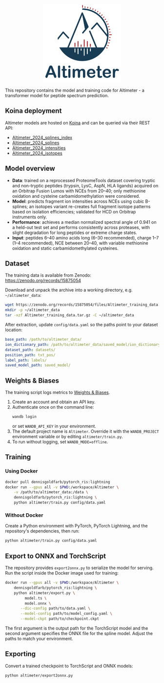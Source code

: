 <p align="center">
  <img src="assets/Altimeter.svg" alt="Altimeter Logo" width="256" height="256"/>
</p>

This repository contains the model and training code for Altimeter - a transformer model for peptide spectrum prediction.

## Koina deployment

Altimeter models are hosted on [Koina](https://koina.wilhelmlab.org) and can be queried via their REST API:

- [Altimeter_2024_splines_index](https://koina.wilhelmlab.org/docs#post-/Altimeter_2024_splines_index/infer)
- [Altimeter_2024_splines](https://koina.wilhelmlab.org/docs#post-/Altimeter_2024_splines/infer)
- [Altimeter_2024_intensities](https://koina.wilhelmlab.org/docs#post-/Altimeter_2024_intensities/infer)
- [Altimeter_2024_isotopes](https://koina.wilhelmlab.org/docs#post-/Altimeter_2024_isotopes/infer)

## Model overview

- **Data**: trained on a reprocessed ProteomeTools dataset covering tryptic and non-tryptic peptides (trypsin, LysC, AspN, HLA ligands) acquired on an Orbitrap Fusion Lumos with NCEs from 20–40; only methionine oxidation and cysteine carbamidomethylation were considered.
- **Model**: predicts fragment ion intensities across NCEs using cubic B-splines; an isotopes variant re-creates full fragment isotope patterns based on isolation efficiencies; validated for HCD on Orbitrap instruments only.
- **Performance**: achieves a median normalized spectral angle of 0.941 on a held-out test set and performs consistently across proteases, with slight degradation for long peptides or extreme charge states.
- **Input**: peptides 6–40 amino acids long (6–30 recommended), charge 1–7 (1–4 recommended), NCE between 20–40, with variable methionine oxidation and static carbamidomethylated cysteines.

## Dataset

The training data is available from Zenodo: https://zenodo.org/records/15875054

Download and unpack the archive into a working directory, e.g. `~/altimeter_data`:

```bash
wget https://zenodo.org/records/15875054/files/Altimeter_training_data.tar.gz?download=1 -O Altimeter_training_data.tar.gz
mkdir -p ~/altimeter_data
tar -xzf Altimeter_training_data.tar.gz -C ~/altimeter_data
```

After extraction, update `config/data.yaml` so the paths point to your dataset location:

```yaml
base_path: /path/to/altimeter_data/
ion_dictionary_path: /path/to/altimeter_data/saved_model/ion_dictionary.txt
dataset_path: datasets/
position_path: txt_pos/
label_path: labels/
saved_model_path: saved_model/
```

## Weights & Biases

The training script logs metrics to [Weights & Biases](https://wandb.ai/).

1. Create an account and obtain an API key.
2. Authenticate once on the command line:
   ```bash
   wandb login
   ```
   or set `WANDB_API_KEY` in your environment.
3. The default project name is `Altimeter`. Override it with the
   `WANDB_PROJECT` environment variable or by editing `altimeter/train.py`.
4. To run without logging, set `WANDB_MODE=offline`.

## Training

### Using Docker

```bash
docker pull dennisgoldfarb/pytorch_ris:lightning
docker run --gpus all -v $PWD:/workspace/Altimeter \
    -v /path/to/altimeter_data:/data \
    dennisgoldfarb/pytorch_ris:lightning \
    python altimeter/train.py config/data.yaml
```

### Without Docker

Create a Python environment with PyTorch, PyTorch Lightning, and the
repository's dependencies, then run:

```bash
python altimeter/train.py config/data.yaml
```

## Export to ONNX and TorchScript

The repository provides `export2onnx.py` to serialize the model for
serving. Run the script inside the Docker image used for training:

```bash
docker run --gpus all -v $PWD:/workspace/Altimeter \
    dennisgoldfarb/pytorch_ris:lightning \
    python altimeter/export.py \
         model.ts \
         model.onnx \
       --dic-config path/to/data.yaml \
       --model-config path/to/model_config.yaml \
       --model-ckpt path/to/checkpoint.ckpt
```

The first argument is the output path for the TorchScript model and the
second argument specifies the ONNX file for the spline model. Adjust the
paths to match your environment.


## Exporting

Convert a trained checkpoint to TorchScript and ONNX models:

```bash
python altimeter/export2onnx.py 
```
